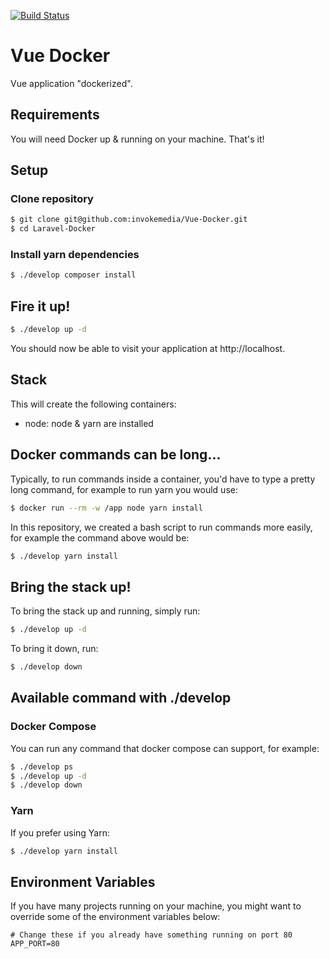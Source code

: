 [![Build Status](https://travis-ci.org/invokemedia/Vue-Docker.svg?branch=master)](https://travis-ci.org/invokemedia/Vue-Docker)

# Vue Docker

Vue application "dockerized".

## Requirements

You will need Docker up & running on your machine. That's it!

## Setup

### Clone repository

```bash 
$ git clone git@github.com:invokemedia/Vue-Docker.git
$ cd Laravel-Docker
```

### Install yarn dependencies

```bash
$ ./develop composer install
```

## Fire it up!

```bash
$ ./develop up -d
```

You should now be able to visit your application at http://localhost.

## Stack

This will create the following containers:

- node: node & yarn are installed

## Docker commands can be long...

Typically, to run commands inside a container, you'd have to type a pretty long command, for example to run yarn you would use:

```bash
$ docker run --rm -w /app node yarn install
```

In this repository, we created a bash script to run commands more easily, for example the command above would be: 

```bash
$ ./develop yarn install
```
## Bring the stack up!

 To bring the stack up and running, simply run:
 
 ```bash
$ ./develop up -d
```

To bring it down, run:

```bash
$ ./develop down
```

## Available command with ./develop

### Docker Compose

You can run any command that docker compose can support, for example: 

```bash
$ ./develop ps
$ ./develop up -d
$ ./develop down
```

### Yarn

If you prefer using Yarn:

```bash
$ ./develop yarn install
```

## Environment Variables

If you have many projects running on your machine, you might want to override
some of the environment variables below:
 
```
# Change these if you already have something running on port 80
APP_PORT=80
```